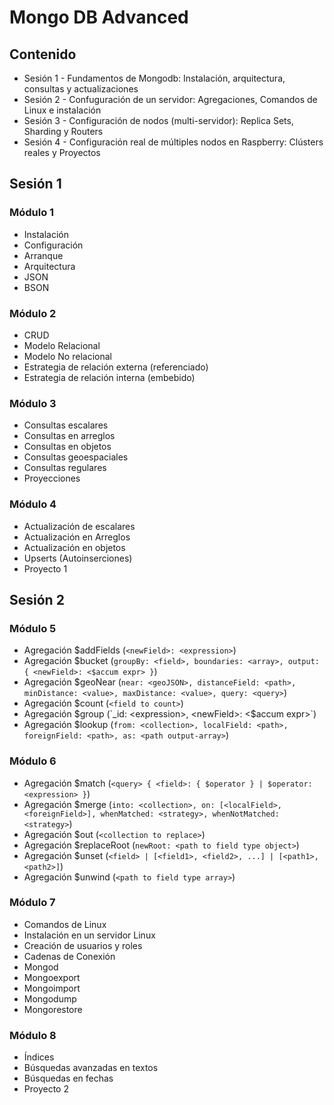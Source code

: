 # Mongo DB Advanced

## Contenido

* Sesión 1 - Fundamentos de Mongodb: Instalación, arquitectura, consultas y actualizaciones
* Sesión 2 - Confuguración de un servidor: Agregaciones, Comandos de Linux e instalación
* Sesión 3 - Configuración de nodos (multi-servidor): Replica Sets, Sharding y Routers
* Sesión 4 - Configuración real de múltiples nodos en Raspberry: Clústers reales y Proyectos

## Sesión 1

### Módulo 1

* Instalación
* Configuración
* Arranque
* Arquitectura
* JSON
* BSON

### Módulo 2

* CRUD
* Modelo Relacional
* Modelo No relacional
* Estrategia de relación externa (referenciado)
* Estrategia de relación interna (embebido)

### Módulo 3

* Consultas escalares
* Consultas en arreglos
* Consultas en objetos
* Consultas geoespaciales
* Consultas regulares
* Proyecciones

### Módulo 4

* Actualización de escalares
* Actualización en Arreglos
* Actualización en objetos
* Upserts (Autoinserciones)
* Proyecto 1

## Sesión 2

### Módulo 5

* Agregación $addFields (`<newField>: <expression>`)
* Agregación $bucket (`groupBy: <field>, boundaries: <array>, output: { <newField>: <$accum expr> }`)
* Agregación $geoNear (`near: <geoJSON>, distanceField: <path>, minDistance: <value>, maxDistance: <value>, query: <query>`)
* Agregación $count (`<field to count>`)
* Agregación $group (`_id: <expression>, <newField>: <$accum expr>`)
* Agregación $lookup (`from: <collection>, localField: <path>, foreignField: <path>, as: <path output-array>`)

### Módulo 6

* Agregación $match (`<query> { <field>: { $operator } | $operator: <expression> }`)
* Agregación $merge (`into: <collection>, on: [<localField>, <foreignField>], whenMatched: <strategy>, whenNotMatched: <strategy>`)
* Agregación $out (`<collection to replace>`)
* Agregación $replaceRoot (`newRoot: <path to field type object>`)
* Agregación $unset (`<field> | [<field1>, <field2>, ...] | [<path1>, <path2>]`)
* Agregación $unwind (`<path to field type array>`)

### Módulo 7

* Comandos de Linux
* Instalación en un servidor Linux
* Creación de usuarios y roles
* Cadenas de Conexión
* Mongod
* Mongoexport
* Mongoimport
* Mongodump
* Mongorestore

### Módulo 8

* Índices
* Búsquedas avanzadas en textos
* Búsquedas en fechas
* Proyecto 2
